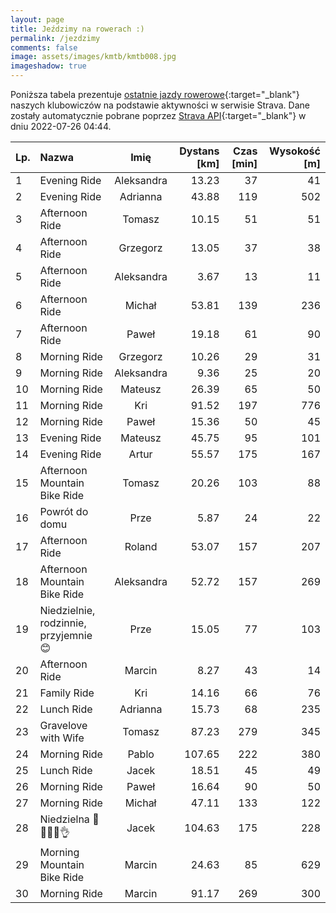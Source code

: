 ```yaml
---
layout: page
title: Jeździmy na rowerach :)
permalink: /jezdzimy
comments: false
image: assets/images/kmtb/kmtb008.jpg
imageshadow: true
---
```


Poniższa tabela prezentuje [ostatnie jazdy rowerowe](https://www.strava.com/clubs/336381){:target="_blank"} naszych klubowiczów na podstawie aktywności w serwisie Strava. Dane zostały automatycznie pobrane poprzez [Strava API](https://developers.strava.com/docs/reference/#api-Clubs-getClubActivitiesById){:target="_blank"} w dniu 2022-07-26 04:44.

Lp. | Nazwa | Imię | Dystans [km] | Czas [min] | Wysokość [m]
:--- | :--- | :---: | ---: | ---: | ---:
1|Evening Ride|Aleksandra|13.23|37|41
2|Evening Ride|Adrianna|43.88|119|502
3|Afternoon Ride|Tomasz|10.15|51|51
4|Afternoon Ride|Grzegorz|13.05|37|38
5|Afternoon Ride|Aleksandra|3.67|13|11
6|Afternoon Ride|Michał|53.81|139|236
7|Afternoon Ride|Paweł|19.18|61|90
8|Morning Ride|Grzegorz|10.26|29|31
9|Morning Ride|Aleksandra|9.36|25|20
10|Morning Ride|Mateusz|26.39|65|50
11|Morning Ride|Kri|91.52|197|776
12|Morning Ride|Paweł|15.36|50|45
13|Evening Ride|Mateusz|45.75|95|101
14|Evening Ride|Artur|55.57|175|167
15|Afternoon Mountain Bike Ride|Tomasz|20.26|103|88
16|Powrót do domu|Prze|5.87|24|22
17|Afternoon Ride|Roland|53.07|157|207
18|Afternoon Mountain Bike Ride|Aleksandra|52.72|157|269
19|Niedzielnie, rodzinnie, przyjemnie 😊|Prze|15.05|77|103
20|Afternoon Ride|Marcin|8.27|43|14
21|Family Ride|Kri|14.16|66|76
22|Lunch Ride|Adrianna|15.73|68|235
23|Gravelove with Wife|Tomasz|87.23|279|345
24|Morning Ride|Pablo|107.65|222|380
25|Lunch Ride|Jacek|18.51|45|49
26|Morning Ride|Paweł|16.64|90|50
27|Morning Ride|Michał|47.11|133|122
28|Niedzielna 💯🚴‍♂️🤪👌|Jacek|104.63|175|228
29|Morning Mountain Bike Ride|Marcin|24.63|85|629
30|Morning Ride|Marcin|91.17|269|300
